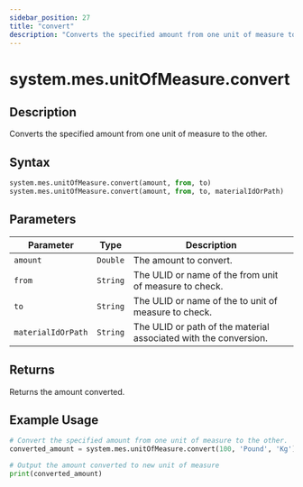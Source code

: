 ```yaml
---
sidebar_position: 27
title: "convert"
description: "Converts the specified amount from one unit of measure to the other."
---
```


# system.mes.unitOfMeasure.convert

## Description

Converts the specified amount from one unit of measure to the other.

## Syntax

```python
system.mes.unitOfMeasure.convert(amount, from, to)
system.mes.unitOfMeasure.convert(amount, from, to, materialIdOrPath)
```

## Parameters

| Parameter          | Type     | Description                                                      |
| ------------------ | -------- | ---------------------------------------------------------------- |
| `amount`           | `Double` | The amount to convert.                                           |
| `from`             | `String` | The ULID or name of the from unit of measure to check.           |
| `to`               | `String` | The ULID or name of the to unit of measure to check.             |
| `materialIdOrPath` | `String` | The ULID or path of the material associated with the conversion. |

## Returns

Returns the amount converted.

## Example Usage

```python
# Convert the specified amount from one unit of measure to the other.
converted_amount = system.mes.unitOfMeasure.convert(100, 'Pound', 'Kg')

# Output the amount converted to new unit of measure
print(converted_amount)
```
